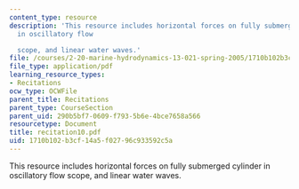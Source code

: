 ```yaml
---
content_type: resource
description: 'This resource includes horizontal forces on fully submerged cylinder
  in oscillatory flow

  scope, and linear water waves.'
file: /courses/2-20-marine-hydrodynamics-13-021-spring-2005/1710b102b3cf14a5f02796c933592c5a_recitation10.pdf
file_type: application/pdf
learning_resource_types:
- Recitations
ocw_type: OCWFile
parent_title: Recitations
parent_type: CourseSection
parent_uid: 290b5bf7-0609-f793-5b6e-4bce7658a566
resourcetype: Document
title: recitation10.pdf
uid: 1710b102-b3cf-14a5-f027-96c933592c5a
---
```

This resource includes horizontal forces on fully submerged cylinder in oscillatory flow
scope, and linear water waves.

